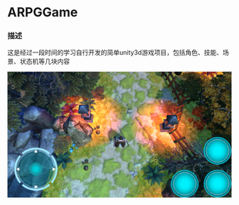 # ARPGGame

### 描述
这是经过一段时间的学习自行开发的简单unity3d游戏项目，包括角色、技能、场景、状态机等几块内容

![image](https://github.com/ZhaoQCl/ARPGGame/blob/main/Image/9%5B%257%5DE%7DMD8J0PK%5BJV%25B~CBA.png)
